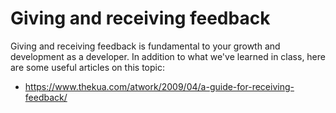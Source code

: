 # Giving and receiving feedback

Giving and receiving feedback is fundamental to your growth and development as a developer. In addition to what we've learned in class, here are some useful articles on this topic:
- https://www.thekua.com/atwork/2009/04/a-guide-for-receiving-feedback/